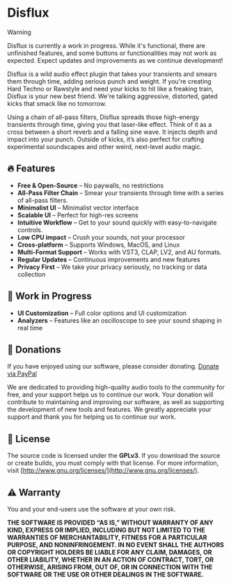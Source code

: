 # Disflux

> [!WARNING]
> Disflux is currently a work in progress. While it's functional, there are unfinished features, and some buttons or functionalities may not work as expected.
> Expect updates and improvements as we continue development!

Disflux is a wild audio effect plugin that takes your transients and smears them through time, adding serious punch and weight. If you're creating Hard Techno or Rawstyle and need your kicks to hit like a freaking train, Disflux is your new best friend. We're talking aggressive, distorted, gated kicks that smack like no tomorrow.

Using a chain of all-pass filters, Disflux spreads those high-energy transients through time, giving you that laser-like effect. Think of it as a cross between a short reverb and a falling sine wave. It injects depth and impact into your punch. Outside of kicks, it’s also perfect for crafting experimental soundscapes and other weird, next-level audio magic.

## 🔥 Features

- **Free & Open-Source** – No paywalls, no restrictions
- **All-Pass Filter Chain** – Smear your transients through time with a series of all-pass filters.
- **Minimalist UI** – Minimalist vector interface
- **Scalable UI** – Perfect for high-res screens
- **Intuitive Workflow** – Get to your sound quickly with easy-to-navigate controls.
- **Low CPU impact** – Crush your sounds, not your processor
- **Cross-platform** – Supports Windows, MacOS, and Linux
- **Multi-Format Support** – Works with VST3, CLAP, LV2, and AU formats.
- **Regular Updates** – Continuous improvements and new features
- **Privacy First** – We take your privacy seriously, no tracking or data collection

## 🚧 Work in Progress

- **UI Customization** – Full color options and UI customization
- **Analyzers** – Features like an oscilloscope to see your sound shaping in real time

## 💖 Donations

If you have enjoyed using our software, please consider donating.
[Donate via PayPal](https://www.paypal.com/donate/?hosted_button_id=8SJXCUYV5ZHKG)

We are dedicated to providing high-quality audio tools to the community for free, and your support helps us to continue our work. Your donation will contribute to maintaining and improving our software, as well as supporting the development of new tools and features. We greatly appreciate your support and thank you for helping us to continue our work.

## 📜 License

The source code is licensed under the **GPLv3**. If you download the source or create builds, you must comply with that license. For more information, visit [http://www.gnu.org/licenses/](http://www.gnu.org/licenses/).

## ⚠️ Warranty

You and your end-users use the software at your own risk.

**THE SOFTWARE IS PROVIDED “AS IS,” WITHOUT WARRANTY OF ANY KIND, EXPRESS OR IMPLIED, INCLUDING BUT NOT LIMITED TO THE WARRANTIES OF MERCHANTABILITY, FITNESS FOR A PARTICULAR PURPOSE, AND NONINFRINGEMENT. IN NO EVENT SHALL THE AUTHORS OR COPYRIGHT HOLDERS BE LIABLE FOR ANY CLAIM, DAMAGES, OR OTHER LIABILITY, WHETHER IN AN ACTION OF CONTRACT, TORT, OR OTHERWISE, ARISING FROM, OUT OF, OR IN CONNECTION WITH THE SOFTWARE OR THE USE OR OTHER DEALINGS IN THE SOFTWARE.**
